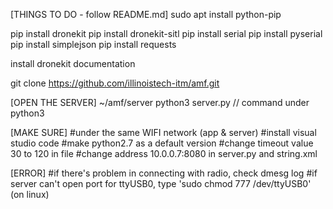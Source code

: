 [THINGS TO DO - follow README.md]
sudo apt install python-pip

pip install dronekit
pip install dronekit-sitl
pip install serial
pip install pyserial
pip install simplejson
pip install requests

install dronekit documentation

git clone https://github.com/illinoistech-itm/amf.git


[OPEN THE SERVER]
~/amf/server python3 server.py  // command under python3


[MAKE SURE]
#under the same WIFI network (app & server)
#install visual studio code
#make python2.7 as a default version
#change timeout value 30 to 120 in file 
#change address 10.0.0.7:8080 in server.py and string.xml 


 [ERROR]
#if there's problem in connecting with radio, check dmesg log
#if server can't open port for ttyUSB0, type 'sudo chmod 777 /dev/ttyUSB0'
 (on linux)
